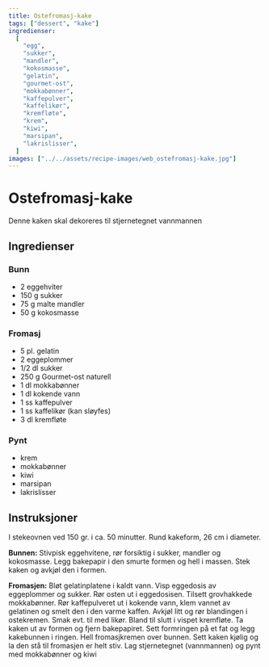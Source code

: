 ```yaml
---
title: Ostefromasj-kake
tags: ["dessert", "kake"]
ingredienser:
  [
    "egg",
    "sukker",
    "mandler",
    "kokosmasse",
    "gelatin",
    "gourmet-ost",
    "mokkabønner",
    "kaffepulver",
    "kaffelikør",
    "kremfløte",
    "krem",
    "kiwi",
    "marsipan",
    "lakrislisser",
  ]
images: ["../../assets/recipe-images/web_ostefromasj-kake.jpg"]
---
```


# Ostefromasj-kake

Denne kaken skal dekoreres til stjernetegnet vannmannen

## Ingredienser

### Bunn

- 2 eggehviter
- 150 g sukker
- 75 g malte mandler
- 50 g kokosmasse

### Fromasj

- 5 pl. gelatin
- 2 eggeplommer
- 1/2 dl sukker
- 250 g Gourmet-ost naturell
- 1 dl mokkabønner
- 1 dl kokende vann
- 1 ss kaffepulver
- 1 ss kaffelikør (kan sløyfes)
- 3 dl kremfløte

### Pynt

- krem
- mokkabønner
- kiwi
- marsipan
- lakrislisser

## Instruksjoner

I stekeovnen ved 150 gr. i ca. 50 minutter. Rund kakeform, 26 cm i diameter.

**Bunnen:** Stivpisk eggehvitene, rør forsiktig i sukker, mandler og kokosmasse. Legg bakepapir i den smurte formen og hell i massen. Stek kaken og avkjøl den i formen.

**Fromasjen:** Bløt gelatinplatene i kaldt vann. Visp eggedosis av eggeplommer og sukker. Rør osten ut i eggedosisen. Tilsett grovhakkede mokkabønner. Rør kaffepulveret ut i kokende vann, klem vannet av gelatinen og smelt den i den varme kaffen. Avkjøl litt og rør blandingen i ostekremen. Smak evt. til med likør. Bland til slutt i vispet kremfløte. Ta kaken ut av formen og fjern bakepapiret. Sett formringen på et fat og legg kakebunnen i ringen. Hell fromasjkremen over bunnen. Sett kaken kjølig og la den stå til fromasjen er helt stiv. Lag stjernetegnet (vannmannen) og pynt med mokkabønner og kiwi
